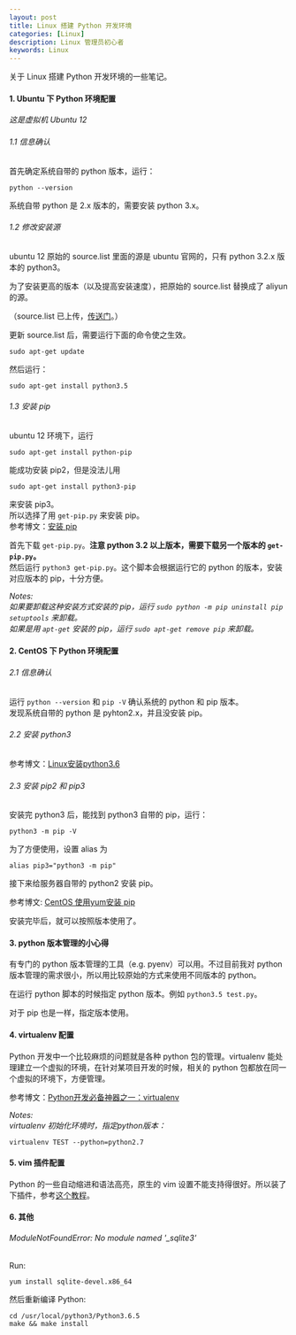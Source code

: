 ```yaml
---
layout: post
title: Linux 搭建 Python 开发环境
categories: [Linux]
description: Linux 管理员初心者
keywords: Linux
---
```


关于 Linux 搭建 Python 开发环境的一些笔记。


#### 1. Ubuntu 下 Python 环境配置
*这是虚拟机 Ubuntu 12*


###### 1.1 信息确认
首先确定系统自带的 python 版本，运行：
```
python --version
```
系统自带 python 是 2.x 版本的，需要安装 python 3.x。<br>

###### 1.2 修改安装源
ubuntu 12 原始的 source.list 里面的源是 ubuntu 官网的，只有 python 3.2.x 版本的 python3。<br>

为了安装更高的版本（以及提高安装速度），把原始的 source.list 替换成了 aliyun 的源。<br>

（source.list 已上传，[传送门](https://gist.github.com/Miopas/d324d50b0db4687dc265d3371697538b.js)。）<br>

更新 source.list 后，需要运行下面的命令使之生效。
```
sudo apt-get update
```

然后运行：
```
sudo apt-get install python3.5
```

###### 1.3 安装 pip
ubuntu 12 环境下，运行
```
sudo apt-get install python-pip
```
能成功安装 pip2，但是没法儿用
```
sudo apt-get install python3-pip
```
来安装 pip3。<br>
所以选择了用 `get-pip.py` 来安装 pip。<br>
参考博文：[安装 pip](https://pip-cn.readthedocs.io/en/latest/installing.html)<br>

首先下载 `get-pip.py`。**注意 python 3.2 以上版本，需要下载另一个版本的 `get-pip.py`。** <br>
然后运行 `python3 get-pip.py`。这个脚本会根据运行它的 python 的版本，安装对应版本的 pip，十分方便。


*Notes:*<br>
*如果要卸载这种安装方式安装的 pip，运行 `sudo python -m pip uninstall pip setuptools` 来卸载。*<br>
*如果是用 `apt-get` 安装的 pip，运行 `sudo apt-get remove pip` 来卸载。*<br>


#### 2. CentOS 下 Python 环境配置

###### 2.1 信息确认
运行 `python --version` 和 `pip -V` 确认系统的 python 和 pip 版本。<br>
发现系统自带的 python 是 pyhton2.x，并且没安装 pip。

###### 2.2 安装 python3

参考博文：[Linux安装python3.6](https://www.cnblogs.com/kimyeee/p/7250560.html)

###### 2.3 安装 pip2 和 pip3

安装完 python3 后，能找到 python3 自带的 pip，运行：
```
python3 -m pip -V 
```

为了方便使用，设置 alias 为
```
alias pip3="python3 -m pip"
```

接下来给服务器自带的 python2 安装 pip。<br>

参考博文: [CentOS 使用yum安装 pip](https://www.jianshu.com/p/df3bb8e2b1c3) <br>

安装完毕后，就可以按照版本使用了。

#### 3. python 版本管理的小心得
有专门的 python 版本管理的工具（e.g. pyenv）可以用。不过目前我对 python 版本管理的需求很小，所以用比较原始的方式来使用不同版本的 python。<br>

在运行 python 脚本的时候指定 python 版本。例如 `python3.5 test.py`。<br>

对于 pip 也是一样，指定版本使用。<br>

#### 4. virtualenv 配置
Python 开发中一个比较麻烦的问题就是各种 python 包的管理。virtualenv 能处理建立一个虚拟的环境，在针对某项目开发的时候，相关的 python 包都放在同一个虚拟的环境下，方便管理。<br>

参考博文：[Python开发必备神器之一：virtualenv](http://codingpy.com/article/virtualenv-must-have-tool-for-python-development/)


*Notes:*<br>
*virtualenv 初始化环境时，指定python版本：*
```
virtualenv TEST --python=python2.7
```

#### 5. vim 插件配置
Python 的一些自动缩进和语法高亮，原生的 vim 设置不能支持得很好。所以装了下插件，参考[这个教程](https://segmentfault.com/a/1190000003962806)。


#### 6. 其他

###### ModuleNotFoundError: No module named '_sqlite3'

Run:
```
yum install sqlite-devel.x86_64
```

然后重新编译 Python:
```
cd /usr/local/python3/Python3.6.5
make && make install
```
